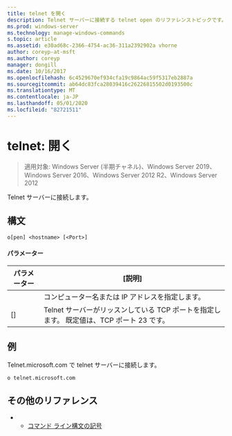 ```yaml
---
title: telnet を開く
description: Telnet サーバーに接続する telnet open のリファレンストピックです。
ms.prod: windows-server
ms.technology: manage-windows-commands
s.topic: article
ms.assetid: e30ad68c-2366-4754-ac36-311a2392902a vhorne
author: coreyp-at-msft
ms.author: coreyp
manager: dongill
ms.date: 10/16/2017
ms.openlocfilehash: 6c4529670ef934cfa19c9864ac59f5317eb2887a
ms.sourcegitcommit: ab64dc83fca28039416c26226815502d0193500c
ms.translationtype: MT
ms.contentlocale: ja-JP
ms.lasthandoff: 05/01/2020
ms.locfileid: "82721511"
---
```

# <a name="telnet-open"></a>telnet: 開く

> 適用対象: Windows Server (半期チャネル)、Windows Server 2019、Windows Server 2016、Windows Server 2012 R2、Windows Server 2012

Telnet サーバーに接続します。    

## <a name="syntax"></a>構文  
```  
o[pen] <hostname> [<Port>]  
```  
#### <a name="parameters"></a>パラメーター  

| パラメーター  |                                        [説明]                                         |
|------------|--------------------------------------------------------------------------------------------|
| <hostname> |                         コンピューター名または IP アドレスを指定します。                         |
|  [<Port>]  | Telnet サーバーがリッスンしている TCP ポートを指定します。 既定値は、TCP ポート 23 です。 |

## <a name="examples"></a>例  
Telnet.microsoft.com で telnet サーバーに接続します。  
```  
o telnet.microsoft.com  
```  
## <a name="additional-references"></a>その他のリファレンス  
-   - [コマンド ライン構文の記号](command-line-syntax-key.md)  
